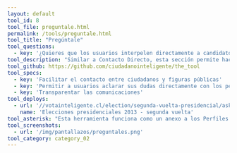 ```yaml
---
layout: default
tool_id: 8
tool_file: preguntale.html
permalink: /tools/preguntale.html
tool_title: "Pregúntale"
tool_questions:
  - key: '¿Quieres que los usuarios interpelen directamente a candidatos, corporaciones, entidades de gobierno?'
tool_description: "Similar a Contacto Directo, esta sección permite hacer llegar las consultas de los ciudadanos a los personajes de los Perfiles Transparentes."
tool_github: https://github.com/ciudadanointeligente/the_tool
tool_specs:
  - key: 'Facilitar el contacto entre ciudadanos y figuras públicas'
  - key: 'Permitir a usuarios aclarar sus dudas directamente con los personajes'
  - key: 'Transparentar las comunicaciones'
tool_deploys:
  - url: '//votainteligente.cl/election/segunda-vuelta-presidencial/ask'
    name: 'Elecciones presidenciales 2013 - segunda vuelta'
tool_asterisk: "Esta herramienta funciona como un anexo a los Perfiles Transparentes"
tool_screenshots:
  - url: '/img/pantallazos/preguntales.png'
tool_category: category_02
---
```


